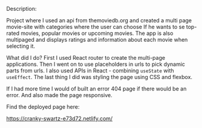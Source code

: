 Description:

Project where I used an api from themoviedb.org and created a multi page movie-site with categories where the user can choose If he wants to se top-rated movies, popular movies or upcoming movies. The app is also multipaged and displays ratings and information about each movie when selecting it.

What did I do?
First I used React router to create the multi-page applications. Then I went on to use placeholders in urls to pick dynamic parts from urls. I also used APIs in React - combining `useState` with `useEffect`. The last thing I did was styling the page using CSS and flexbox.

If I had more time I would of built an error 404 page if there would be an error. And also made the page responsive.

Find the deployed page here:

https://cranky-swartz-e73d72.netlify.com/
